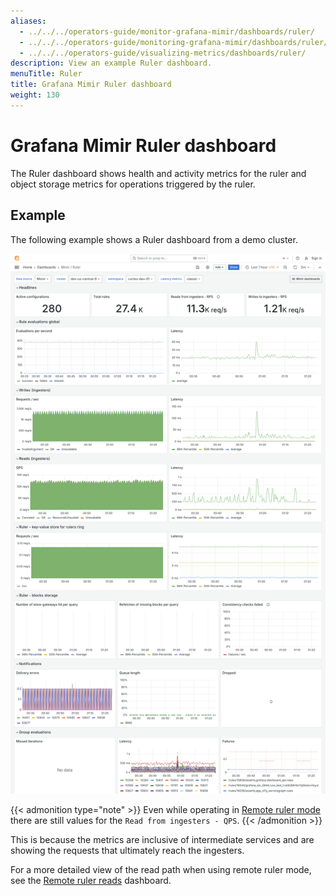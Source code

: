 ```yaml
---
aliases:
  - ../../../operators-guide/monitor-grafana-mimir/dashboards/ruler/
  - ../../../operators-guide/monitoring-grafana-mimir/dashboards/ruler/
  - ../../../operators-guide/visualizing-metrics/dashboards/ruler/
description: View an example Ruler dashboard.
menuTitle: Ruler
title: Grafana Mimir Ruler dashboard
weight: 130
---
```


# Grafana Mimir Ruler dashboard

The Ruler dashboard shows health and activity metrics for the ruler and object storage metrics for operations triggered by the ruler.

## Example

The following example shows a Ruler dashboard from a demo cluster.

![Grafana Mimir ruler dashboard](mimir-ruler.png)

{{< admonition type="note" >}}
Even while operating in [Remote ruler mode](../../../../references/architecture/components/ruler/#remote) there are still values for the `Read from ingesters - QPS`.
{{< /admonition >}}

This is because the metrics are inclusive of intermediate services and are showing the requests that ultimately reach the ingesters.

For a more detailed view of the read path when using remote ruler mode, see the [Remote ruler reads](../remote-ruler-reads-resources/) dashboard.
